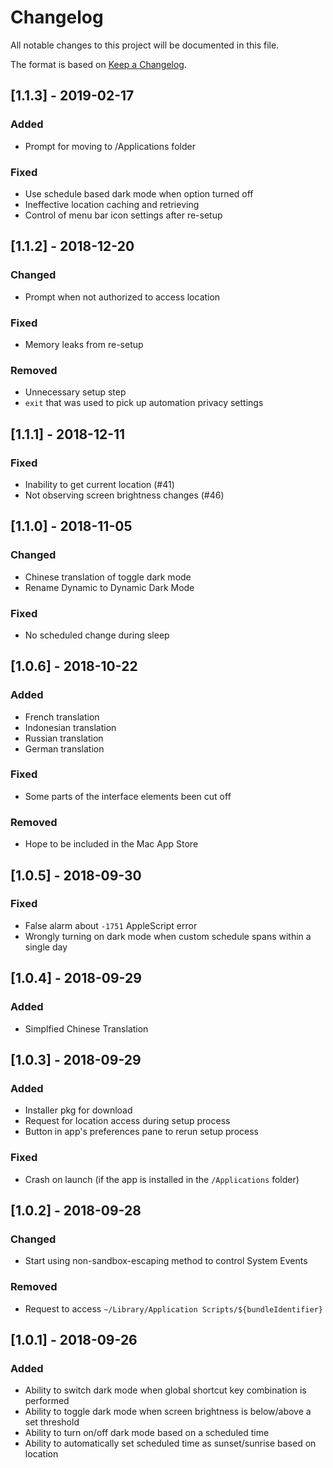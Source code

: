 # Changelog
All notable changes to this project will be documented in this file.

The format is based on [Keep a Changelog](https://keepachangelog.com/en/1.0.0/).

## [1.1.3] - 2019-02-17
### Added
- Prompt for moving to /Applications folder

### Fixed
- Use schedule based dark mode when option turned off
- Ineffective location caching and retrieving
- Control of menu bar icon settings after re-setup

## [1.1.2] - 2018-12-20
### Changed
- Prompt when not authorized to access location

### Fixed
- Memory leaks from re-setup

### Removed
- Unnecessary setup step
- `exit` that was used to pick up automation privacy settings

## [1.1.1] - 2018-12-11
### Fixed
- Inability to get current location (#41)
- Not observing screen brightness changes (#46)

## [1.1.0] - 2018-11-05
### Changed
- Chinese translation of toggle dark mode
- Rename Dynamic to Dynamic Dark Mode

### Fixed
- No scheduled change during sleep

## [1.0.6] - 2018-10-22
### Added
- French translation
- Indonesian translation
- Russian translation
- German translation

### Fixed
- Some parts of the interface elements been cut off

### Removed
- Hope to be included in the Mac App Store

## [1.0.5] - 2018-09-30
### Fixed
- False alarm about `-1751` AppleScript error
- Wrongly turning on dark mode when custom schedule spans within a single day

## [1.0.4] - 2018-09-29
### Added
- Simplfied Chinese Translation

## [1.0.3] - 2018-09-29
### Added
- Installer pkg for download
- Request for location access during setup process
- Button in app's preferences pane to rerun setup process

### Fixed
- Crash on launch (if the app is installed in the `/Applications` folder)

## [1.0.2] - 2018-09-28
### Changed
- Start using non-sandbox-escaping method to control System Events

### Removed
- Request to access `~/Library/Application Scripts/${bundleIdentifier}`

## [1.0.1] - 2018-09-26
### Added
- Ability to switch dark mode when global shortcut key combination is performed
- Ability to toggle dark mode when screen brightness is below/above a set threshold
- Ability to turn on/off dark mode based on a scheduled time
- Ability to automatically set scheduled time as sunset/sunrise based on location
